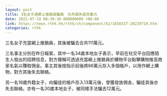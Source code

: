 ```yaml
---
layout: post
title: 3名女子遇網上推銷員騙案　合共損失逾百萬元
date: 2022-07-19 08:39:30.000000000 +08:00
link: https://news.rthk.hk/rthk/ch/component/k2/1658337-20220719.htm
categories: rthk
---
```


三名女子充當網上推銷員，其後被騙去合共111萬元。

三名事主分別在昨日報案，其中一名34歲本地女子表示，早前在社交平台回應陌生人發出的招聘信息，對方聲稱可透過充當網上推銷員於購物平台點擊購物推高商家名氣以賺取佣金。事主其後按指示前後將86萬元存入多個帳戶，以用作網上購物，對方其後失去聯絡。

另一名18歲外籍女子，向騙徒的帳戶存入13萬元後，曾獲發放佣金，騙徒其後亦失去聯絡。亦有一名30歲本地女子，被同樣手法騙去12萬元。
